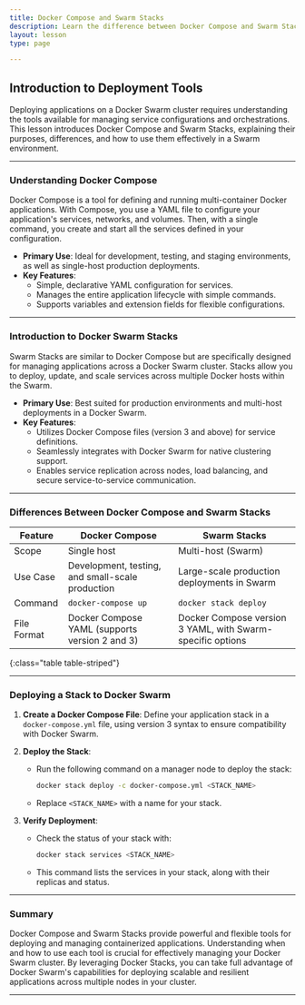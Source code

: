 ```yaml
---
title: Docker Compose and Swarm Stacks
description: Learn the difference between Docker Compose and Swarm Stacks, and how to utilize them for deploying applications on your Docker Swarm cluster.
layout: lesson
type: page

---
```


## Introduction to Deployment Tools

Deploying applications on a Docker Swarm cluster requires understanding the tools available for managing service configurations and orchestrations. This lesson introduces Docker Compose and Swarm Stacks, explaining their purposes, differences, and how to use them effectively in a Swarm environment.

---

### Understanding Docker Compose

Docker Compose is a tool for defining and running multi-container Docker applications. With Compose, you use a YAML file to configure your application's services, networks, and volumes. Then, with a single command, you create and start all the services defined in your configuration.

- **Primary Use**: Ideal for development, testing, and staging environments, as well as single-host production deployments.
- **Key Features**:
  - Simple, declarative YAML configuration for services.
  - Manages the entire application lifecycle with simple commands.
  - Supports variables and extension fields for flexible configurations.

---

### Introduction to Docker Swarm Stacks

Swarm Stacks are similar to Docker Compose but are specifically designed for managing applications across a Docker Swarm cluster. Stacks allow you to deploy, update, and scale services across multiple Docker hosts within the Swarm.

- **Primary Use**: Best suited for production environments and multi-host deployments in a Docker Swarm.
- **Key Features**:
  - Utilizes Docker Compose files (version 3 and above) for service definitions.
  - Seamlessly integrates with Docker Swarm for native clustering support.
  - Enables service replication across nodes, load balancing, and secure service-to-service communication.

---

### Differences Between Docker Compose and Swarm Stacks

| Feature | Docker Compose | Swarm Stacks |
|---------|----------------|--------------|
| Scope   | Single host    | Multi-host (Swarm) |
| Use Case| Development, testing, and small-scale production | Large-scale production deployments in Swarm |
| Command | `docker-compose up` | `docker stack deploy` |
| File Format | Docker Compose YAML (supports version 2 and 3) | Docker Compose version 3 YAML, with Swarm-specific options |
{:class="table table-striped"}

---

### Deploying a Stack to Docker Swarm

1. **Create a Docker Compose File**: Define your application stack in a `docker-compose.yml` file, using version 3 syntax to ensure compatibility with Docker Swarm.
1. **Deploy the Stack**:

   - Run the following command on a manager node to deploy the stack:

     ```sh
     docker stack deploy -c docker-compose.yml <STACK_NAME>
     ```

   - Replace `<STACK_NAME>` with a name for your stack.
1. **Verify Deployment**:
   - Check the status of your stack with:

     ```sh
     docker stack services <STACK_NAME>
     ```

   - This command lists the services in your stack, along with their replicas and status.

---

### Summary

Docker Compose and Swarm Stacks provide powerful and flexible tools for deploying and managing containerized applications. Understanding when and how to use each tool is crucial for effectively managing your Docker Swarm cluster. By leveraging Docker Stacks, you can take full advantage of Docker Swarm's capabilities for deploying scalable and resilient applications across multiple nodes in your cluster.

---
